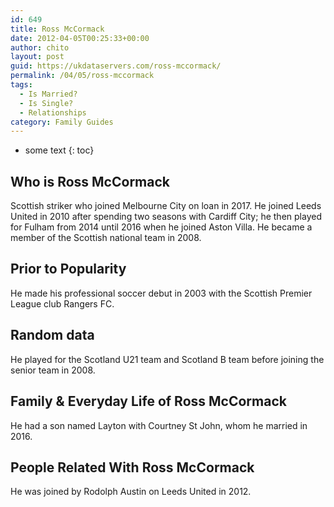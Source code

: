 ```yaml
---
id: 649
title: Ross McCormack
date: 2012-04-05T00:25:33+00:00
author: chito
layout: post
guid: https://ukdataservers.com/ross-mccormack/
permalink: /04/05/ross-mccormack
tags:
  - Is Married?
  - Is Single?
  - Relationships
category: Family Guides
---
```


* some text
{: toc}
          
          
## Who is  Ross McCormack
                  
                  
                  
Scottish striker who joined Melbourne City on loan in 2017. He joined Leeds United in 2010 after spending two seasons with Cardiff City; he then played for Fulham from 2014 until 2016 when he joined Aston Villa. He became a member of the Scottish national team in 2008.
                  
                
                
                
## Prior to Popularity 
                  
                  
                  
He made his professional soccer debut in 2003 with the Scottish Premier League club Rangers FC.
                  
                
                
                
## Random data 
                  
                  
                  
He played for the Scotland U21 team and Scotland B team before joining the senior team in 2008.
                  
                
                
                
## Family & Everyday Life of Ross McCormack
                  
                  
                  
He had a son named Layton with Courtney St John, whom he married in 2016.
                  
                
                
                
## People Related With  Ross McCormack
                  
                  
                  
He was joined by Rodolph Austin on Leeds United in 2012.
                  
                
              
            
          
          
          
    
    
  
